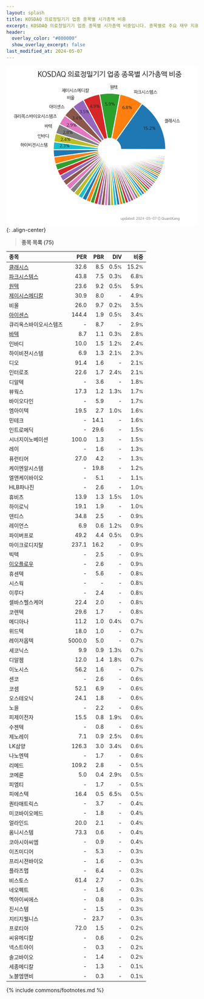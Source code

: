 ```yaml
---
layout: splash
title: KOSDAQ 의료정밀기기 업종 종목별 시가총액 비중
excerpt: KOSDAQ 의료정밀기기 업종 종목별 시가총액 비중입니다. 종목별로 주요 재무 지표를 함께 표시합니다.
header:
  overlay_color: "#800000"
  show_overlay_excerpt: false
last_modified_at: 2024-05-07
---
```



![KOSDAQ 의료정밀기기 업종 종목별 시가총액 비중](/stats/sector/images/kosdaq_업종_의료정밀기기_종목.png){: .align-center}


> **종목 목록 (75)**<a id="list"></a>

| **종목** | **PER** | **PBR** | **DIV** | **비중** |
| :------- | ------: | ------: | ------: | -------: |
| [클래시스](/214150/) | 32.6 | 8.5 | 0.5<small>%</small> | 15.2<small>%</small> |
| [파크시스템스](/140860/) | 43.8 | 7.5 | 0.3<small>%</small> | 6.8<small>%</small> |
| [원텍](/336570/) | 23.6 | 9.2 | 0.5<small>%</small> | 5.9<small>%</small> |
| [제이시스메디칼](/287410/) | 30.9 | 8.0 | - | 4.9<small>%</small> |
| 비올 | 26.0 | 9.7 | 0.2<small>%</small> | 3.5<small>%</small> |
| [아이센스](/099190/) | 144.4 | 1.9 | 0.5<small>%</small> | 3.4<small>%</small> |
| 큐리옥스바이오시스템즈 | - | 8.7 | - | 2.9<small>%</small> |
| [바텍](/043150/) | 8.7 | 1.1 | 0.3<small>%</small> | 2.8<small>%</small> |
| 인바디 | 10.0 | 1.5 | 1.2<small>%</small> | 2.4<small>%</small> |
| 하이비젼시스템 | 6.9 | 1.3 | 2.1<small>%</small> | 2.3<small>%</small> |
| 디오 | 91.4 | 1.6 | - | 2.1<small>%</small> |
| 인터로조 | 22.6 | 1.7 | 2.4<small>%</small> | 2.1<small>%</small> |
| 디알텍 | - | 3.6 | - | 1.8<small>%</small> |
| 뷰웍스 | 17.3 | 1.2 | 1.3<small>%</small> | 1.7<small>%</small> |
| 바이오다인 | - | 5.9 | - | 1.7<small>%</small> |
| 엠아이텍 | 19.5 | 2.7 | 1.0<small>%</small> | 1.6<small>%</small> |
| 민테크 | - | 14.1 | - | 1.6<small>%</small> |
| 인트로메딕 | - | 29.6 | - | 1.5<small>%</small> |
| 시너지이노베이션 | 100.0 | 1.3 | - | 1.5<small>%</small> |
| 레이 | - | 1.6 | - | 1.3<small>%</small> |
| 퓨런티어 | 27.0 | 4.2 | - | 1.3<small>%</small> |
| 케이엔알시스템 | - | 19.8 | - | 1.2<small>%</small> |
| 엘앤케이바이오 | - | 5.1 | - | 1.1<small>%</small> |
| HLB파나진 | - | 2.6 | - | 1.0<small>%</small> |
| 휴비츠 | 13.9 | 1.3 | 1.5<small>%</small> | 1.0<small>%</small> |
| 하이로닉 | 19.1 | 1.9 | - | 1.0<small>%</small> |
| 덴티스 | 34.8 | 2.5 | - | 0.9<small>%</small> |
| 레이언스 | 6.9 | 0.6 | 1.2<small>%</small> | 0.9<small>%</small> |
| 파이버프로 | 49.2 | 4.4 | 0.5<small>%</small> | 0.9<small>%</small> |
| 마이크로디지탈 | 237.1 | 16.2 | - | 0.9<small>%</small> |
| 빅텍 | - | 2.5 | - | 0.9<small>%</small> |
| [이오플로우](/294090/) | - | 2.6 | - | 0.9<small>%</small> |
| 휴센텍 | - | 5.6 | - | 0.8<small>%</small> |
| 시스웍 | - | - | - | 0.8<small>%</small> |
| 이루다 | - | 2.4 | - | 0.8<small>%</small> |
| 셀바스헬스케어 | 22.4 | 2.0 | - | 0.8<small>%</small> |
| 코렌텍 | 29.6 | 1.7 | - | 0.8<small>%</small> |
| 메디아나 | 11.2 | 1.0 | 0.4<small>%</small> | 0.7<small>%</small> |
| 위드텍 | 18.0 | 1.0 | - | 0.7<small>%</small> |
| 레이저옵텍 | 5000.0 | 5.0 | - | 0.7<small>%</small> |
| 세코닉스 | 9.9 | 0.9 | 1.3<small>%</small> | 0.7<small>%</small> |
| 디알젬 | 12.0 | 1.4 | 1.8<small>%</small> | 0.7<small>%</small> |
| 이노시스 | 56.2 | 1.6 | - | 0.7<small>%</small> |
| 센코 | - | 2.6 | - | 0.6<small>%</small> |
| 코셈 | 52.1 | 6.9 | - | 0.6<small>%</small> |
| 오스테오닉 | 24.1 | 1.8 | - | 0.6<small>%</small> |
| 노을 | - | 2.2 | - | 0.6<small>%</small> |
| 피제이전자 | 15.5 | 0.8 | 1.9<small>%</small> | 0.6<small>%</small> |
| 수젠텍 | - | 0.8 | - | 0.6<small>%</small> |
| 제노레이 | 7.1 | 0.9 | 2.5<small>%</small> | 0.6<small>%</small> |
| LK삼양 | 126.3 | 3.0 | 3.4<small>%</small> | 0.6<small>%</small> |
| 나노엔텍 | - | 1.7 | - | 0.6<small>%</small> |
| 리메드 | 109.2 | 2.8 | - | 0.5<small>%</small> |
| 코메론 | 5.0 | 0.4 | 2.9<small>%</small> | 0.5<small>%</small> |
| 피엠티 | - | 1.7 | - | 0.5<small>%</small> |
| 피에스텍 | 16.4 | 0.5 | 6.5<small>%</small> | 0.5<small>%</small> |
| 퀀타매트릭스 | - | 3.7 | - | 0.4<small>%</small> |
| 미코바이오메드 | - | 1.8 | - | 0.4<small>%</small> |
| 얼라인드 | 20.0 | 2.1 | - | 0.4<small>%</small> |
| 옴니시스템 | 73.3 | 0.6 | - | 0.4<small>%</small> |
| 코아시아씨엠 | - | 0.9 | - | 0.4<small>%</small> |
| 이즈미디어 | - | 5.3 | - | 0.3<small>%</small> |
| 프리시젼바이오 | - | 1.6 | - | 0.3<small>%</small> |
| 플라즈맵 | - | 6.4 | - | 0.3<small>%</small> |
| 비스토스 | 61.4 | 2.7 | - | 0.3<small>%</small> |
| 네오펙트 | - | 1.6 | - | 0.3<small>%</small> |
| 멕아이씨에스 | - | 0.8 | - | 0.3<small>%</small> |
| 진시스템 | - | 1.5 | - | 0.3<small>%</small> |
| 지티지웰니스 | - | 23.7 | - | 0.3<small>%</small> |
| 프로티아 | 72.0 | 1.5 | - | 0.2<small>%</small> |
| 씨유메디칼 | - | 0.6 | - | 0.2<small>%</small> |
| 넥스트아이 | - | 0.3 | - | 0.2<small>%</small> |
| 솔고바이오 | - | 1.4 | - | 0.2<small>%</small> |
| 세종메디칼 | - | 1.3 | - | 0.1<small>%</small> |
| 노블엠앤비 | - | 0.3 | - | 0.1<small>%</small> |

{% include commons/footnotes.md %}
